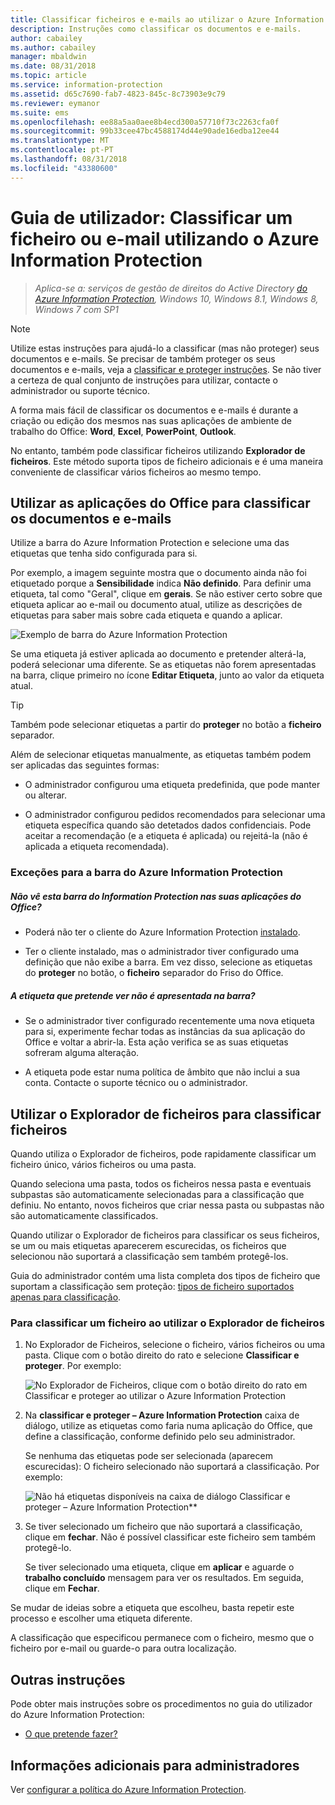 ```yaml
---
title: Classificar ficheiros e e-mails ao utilizar o Azure Information Protection
description: Instruções como classificar os documentos e e-mails.
author: cabailey
ms.author: cabailey
manager: mbaldwin
ms.date: 08/31/2018
ms.topic: article
ms.service: information-protection
ms.assetid: d65c7690-fab7-4823-845c-8c73903e9c79
ms.reviewer: eymanor
ms.suite: ems
ms.openlocfilehash: ee88a5aa0aee8b4ecd300a57710f73c2263cfa0f
ms.sourcegitcommit: 99b33cee47bc4588174d44e90ade16edba12ee44
ms.translationtype: MT
ms.contentlocale: pt-PT
ms.lasthandoff: 08/31/2018
ms.locfileid: "43380600"
---
```

# <a name="user-guide-classify-a-file-or-email-by-using-azure-information-protection"></a>Guia de utilizador: Classificar um ficheiro ou e-mail utilizando o Azure Information Protection

>*Aplica-se a: serviços de gestão de direitos do Active Directory [do Azure Information Protection](https://azure.microsoft.com/pricing/details/information-protection), Windows 10, Windows 8.1, Windows 8, Windows 7 com SP1*

> [!NOTE]
> Utilize estas instruções para ajudá-lo a classificar (mas não proteger) seus documentos e e-mails. Se precisar de também proteger os seus documentos e e-mails, veja a [classificar e proteger instruções](client-classify-protect.md). Se não tiver a certeza de qual conjunto de instruções para utilizar, contacte o administrador ou suporte técnico.

A forma mais fácil de classificar os documentos e e-mails é durante a criação ou edição dos mesmos nas suas aplicações de ambiente de trabalho do Office: **Word**, **Excel**, **PowerPoint**,  **Outlook**. 

No entanto, também pode classificar ficheiros utilizando **Explorador de ficheiros**. Este método suporta tipos de ficheiro adicionais e é uma maneira conveniente de classificar vários ficheiros ao mesmo tempo. 

## <a name="using-office-apps-to-classify-your-documents-and-emails"></a>Utilizar as aplicações do Office para classificar os documentos e e-mails

Utilize a barra do Azure Information Protection e selecione uma das etiquetas que tenha sido configurada para si. 

Por exemplo, a imagem seguinte mostra que o documento ainda não foi etiquetado porque a **Sensibilidade** indica **Não definido**. Para definir uma etiqueta, tal como "Geral", clique em **gerais**. Se não estiver certo sobre que etiqueta aplicar ao e-mail ou documento atual, utilize as descrições de etiquetas para saber mais sobre cada etiqueta e quando a aplicar. 

![Exemplo de barra do Azure Information Protection](../media/info-protect-bar-not-set-callout.png)

Se uma etiqueta já estiver aplicada ao documento e pretender alterá-la, poderá selecionar uma diferente. Se as etiquetas não forem apresentadas na barra, clique primeiro no ícone **Editar Etiqueta**, junto ao valor da etiqueta atual.

> [!TIP]
> Também pode selecionar etiquetas a partir do **proteger** no botão a **ficheiro** separador.

Além de selecionar etiquetas manualmente, as etiquetas também podem ser aplicadas das seguintes formas:

- O administrador configurou uma etiqueta predefinida, que pode manter ou alterar.

- O administrador configurou pedidos recomendados para selecionar uma etiqueta específica quando são detetados dados confidenciais. Pode aceitar a recomendação (e a etiqueta é aplicada) ou rejeitá-la (não é aplicada a etiqueta recomendada).

### <a name="exceptions-for-the-azure-information-protection-bar"></a>Exceções para a barra do Azure Information Protection 

##### <a name="dont-see-this-information-protection-bar-in-your-office-apps"></a>Não vê esta barra do Information Protection nas suas aplicações do Office?

- Poderá não ter o cliente do Azure Information Protection [instalado](install-client-app.md).

- Ter o cliente instalado, mas o administrador tiver configurado uma definição que não exibe a barra. Em vez disso, selecione as etiquetas do **proteger** no botão, o **ficheiro** separador do Friso do Office. 

##### <a name="is-the-label-that-you-expect-to-see-not-displayed-on-the-bar"></a>A etiqueta que pretende ver não é apresentada na barra? 

- Se o administrador tiver configurado recentemente uma nova etiqueta para si, experimente fechar todas as instâncias da sua aplicação do Office e voltar a abrir-la. Esta ação verifica se as suas etiquetas sofreram alguma alteração.

- A etiqueta pode estar numa política de âmbito que não inclui a sua conta. Contacte o suporte técnico ou o administrador.


## <a name="using-file-explorer-to-classify-files"></a>Utilizar o Explorador de ficheiros para classificar ficheiros

Quando utiliza o Explorador de ficheiros, pode rapidamente classificar um ficheiro único, vários ficheiros ou uma pasta. 

Quando seleciona uma pasta, todos os ficheiros nessa pasta e eventuais subpastas são automaticamente selecionadas para a classificação que definiu. No entanto, novos ficheiros que criar nessa pasta ou subpastas não são automaticamente classificados.

Quando utilizar o Explorador de ficheiros para classificar os seus ficheiros, se um ou mais etiquetas aparecerem escurecidas, os ficheiros que selecionou não suportará a classificação sem também protegê-los.

Guia do administrador contém uma lista completa dos tipos de ficheiro que suportam a classificação sem proteção: [tipos de ficheiro suportados apenas para classificação](client-admin-guide-file-types.md#file-types-supported-for-classification-only).

### <a name="to-classify-a-file-by-using-file-explorer"></a>Para classificar um ficheiro ao utilizar o Explorador de ficheiros

1. No Explorador de Ficheiros, selecione o ficheiro, vários ficheiros ou uma pasta. Clique com o botão direito do rato e selecione **Classificar e proteger**. Por exemplo:
    
    ![No Explorador de Ficheiros, clique com o botão direito do rato em Classificar e proteger ao utilizar o Azure Information Protection](../media/right-click-classify-protect-folder.png)

2. Na **classificar e proteger – Azure Information Protection** caixa de diálogo, utilize as etiquetas como faria numa aplicação do Office, que define a classificação, conforme definido pelo seu administrador. 
    
    Se nenhuma das etiquetas pode ser selecionada (aparecem escurecidas): O ficheiro selecionado não suportará a classificação. Por exemplo:
    
    ![Não há etiquetas disponíveis na caixa de diálogo Classificar e proteger – Azure Information Protection**](../media/info-protect-dialog-labels-dimmed.png)

3. Se tiver selecionado um ficheiro que não suportará a classificação, clique em **fechar**. Não é possível classificar este ficheiro sem também protegê-lo.
    
    Se tiver selecionado uma etiqueta, clique em **aplicar** e aguarde o **trabalho concluído** mensagem para ver os resultados. Em seguida, clique em **Fechar**.

Se mudar de ideias sobre a etiqueta que escolheu, basta repetir este processo e escolher uma etiqueta diferente.

A classificação que especificou permanece com o ficheiro, mesmo que o ficheiro por e-mail ou guarde-o para outra localização. 
## <a name="other-instructions"></a>Outras instruções
Pode obter mais instruções sobre os procedimentos no guia do utilizador do Azure Information Protection:

- [O que pretende fazer?](client-user-guide.md#what-do-you-want-to-do)

## <a name="additional-information-for-administrators"></a>Informações adicionais para administradores    
Ver [configurar a política do Azure Information Protection](../configure-policy.md).

